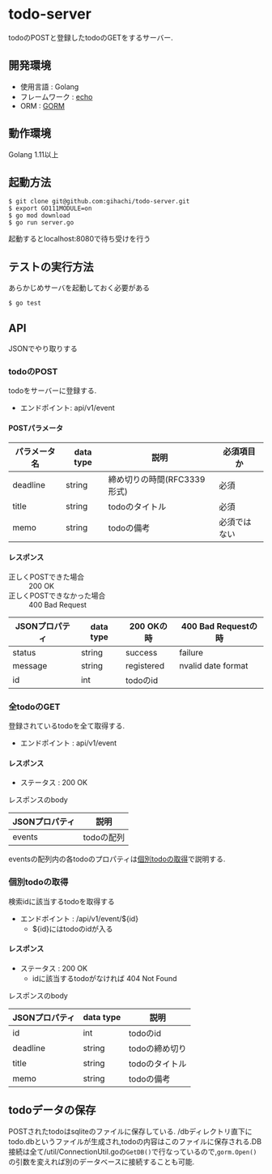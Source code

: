 # todo-server

todoのPOSTと登録したtodoのGETをするサーバー.

## 開発環境

- 使用言語 : Golang
- フレームワーク : [echo](https://echo.labstack.com/)
- ORM : [GORM](https://gorm.io/)

## 動作環境

Golang 1.11以上

## 起動方法

```
$ git clone git@github.com:gihachi/todo-server.git
$ export GO111MODULE=on 
$ go mod download
$ go run server.go
```

起動するとlocalhost:8080で待ち受けを行う

## テストの実行方法

あらかじめサーバを起動しておく必要がある

```
$ go test
```

## API

JSONでやり取りする

### todoのPOST

todoをサーバーに登録する.

- エンドポイント: api/v1/event

#### POSTパラメータ

| パラメータ名 | data type | 説明        | 必須項目か  |
|----------|-----------|--------------|------------|
| deadline | string    | 締め切りの時間(RFC3339 形式)| 必須       |
| title    | string    | todoのタイトル | 必須       |
| memo     | string    | todoの備考    | 必須ではない |

#### レスポンス

<dl>
    <dt>正しくPOSTできた場合</dt>
    <dd>200 OK</dd>
    <dt>正しくPOSTできなかった場合</dt>
    <dd>400 Bad Request</dd>
</dl>

|  JSONプロパティ| data type | 200 OKの時  | 400 Bad Requestの時 | 
|---------|--------------|------------|---------------------|
| status  | string     |success    | failure             |
| message | string     | registered   |nvalid date format |
| id      | int        | todoのid                    | 

### 全todoのGET

登録されているtodoを全て取得する.

- エンドポイント : api/v1/event

#### レスポンス

- ステータス : 200 OK

レスポンスのbody

| JSONプロパティ | 説明  |
|---------|------------|
| events  | todoの配列  | 

eventsの配列内の各todoのプロパティは[個別todoの取得](#個別todoの取得)で説明する.

### 個別todoの取得

検索idに該当するtodoを取得する

- エンドポイント : /api/v1/event/${id}
  - ${id}にはtodoのidが入る

#### レスポンス

- ステータス : 200 OK
  - idに該当するtodoがなければ 404 Not Found

レスポンスのbody

|  JSONプロパティ | data type | 説明    |  
|----------|--------------|-----------|
| id       | int         | todoのid     |
| deadline | string      | todoの締め切り |
| title    | string      | todoのタイトル |
| memo     | string      | todoの備考    |


## todoデータの保存

POSTされたtodoはsqliteのファイルに保存している.
/dbディレクトリ直下にtodo.dbというファイルが生成され,todoの内容はこのファイルに保存される.DB接続は全て/util/ConnectionUtil.goの`GetDB()`で行なっているので,`gorm.Open()`の引数を変えれば別のデータベースに接続することも可能.



